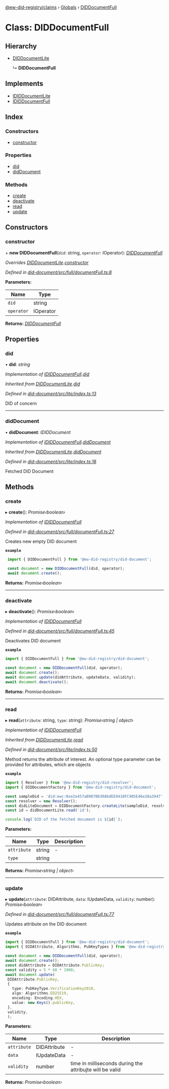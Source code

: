 [@ew-did-registry/claims](../README.md) › [Globals](../globals.md) › [DIDDocumentFull](diddocumentfull.md)

# Class: DIDDocumentFull

## Hierarchy

* [DIDDocumentLite](diddocumentlite.md)

  ↳ **DIDDocumentFull**

## Implements

* [IDIDDocumentLite](../interfaces/ididdocumentlite.md)
* [IDIDDocumentFull](../interfaces/ididdocumentfull.md)

## Index

### Constructors

* [constructor](diddocumentfull.md#constructor)

### Properties

* [did](diddocumentfull.md#did)
* [didDocument](diddocumentfull.md#diddocument)

### Methods

* [create](diddocumentfull.md#create)
* [deactivate](diddocumentfull.md#deactivate)
* [read](diddocumentfull.md#read)
* [update](diddocumentfull.md#update)

## Constructors

###  constructor

\+ **new DIDDocumentFull**(`did`: string, `operator`: IOperator): *[DIDDocumentFull](diddocumentfull.md)*

*Overrides [DIDDocumentLite](diddocumentlite.md).[constructor](diddocumentlite.md#constructor)*

*Defined in [did-document/src/full/documentFull.ts:8](https://github.com/energywebfoundation/ew-did-registry/blob/9ddd7ca/packages/did-document/src/full/documentFull.ts#L8)*

**Parameters:**

Name | Type |
------ | ------ |
`did` | string |
`operator` | IOperator |

**Returns:** *[DIDDocumentFull](diddocumentfull.md)*

## Properties

###  did

• **did**: *string*

*Implementation of [IDIDDocumentFull](../interfaces/ididdocumentfull.md).[did](../interfaces/ididdocumentfull.md#did)*

*Inherited from [DIDDocumentLite](diddocumentlite.md).[did](diddocumentlite.md#did)*

*Defined in [did-document/src/lite/index.ts:13](https://github.com/energywebfoundation/ew-did-registry/blob/9ddd7ca/packages/did-document/src/lite/index.ts#L13)*

DID of concern

___

###  didDocument

• **didDocument**: *IDIDDocument*

*Implementation of [IDIDDocumentFull](../interfaces/ididdocumentfull.md).[didDocument](../interfaces/ididdocumentfull.md#diddocument)*

*Inherited from [DIDDocumentLite](diddocumentlite.md).[didDocument](diddocumentlite.md#diddocument)*

*Defined in [did-document/src/lite/index.ts:18](https://github.com/energywebfoundation/ew-did-registry/blob/9ddd7ca/packages/did-document/src/lite/index.ts#L18)*

Fetched DID Document

## Methods

###  create

▸ **create**(): *Promise‹boolean›*

*Implementation of [IDIDDocumentFull](../interfaces/ididdocumentfull.md)*

*Defined in [did-document/src/full/documentFull.ts:27](https://github.com/energywebfoundation/ew-did-registry/blob/9ddd7ca/packages/did-document/src/full/documentFull.ts#L27)*

Creates new empty DID document

**`example`** 
```typescript
 import { DIDDocumentFull } from '@ew-did-registry/did-document';

 const document = new DIDDocumentFull(did, operator);
 await document.create();
```

**Returns:** *Promise‹boolean›*

___

###  deactivate

▸ **deactivate**(): *Promise‹boolean›*

*Implementation of [IDIDDocumentFull](../interfaces/ididdocumentfull.md)*

*Defined in [did-document/src/full/documentFull.ts:45](https://github.com/energywebfoundation/ew-did-registry/blob/9ddd7ca/packages/did-document/src/full/documentFull.ts#L45)*

Deactivates DID document

**`example`** 
```typescript
import { DIDDocumentFull } from '@ew-did-registry/did-document';

const document = new DIDDocumentFull(did, operator);
await document.create();
await document.update(didAttribute, updateData, validity);
await document.deactivate();
```

**Returns:** *Promise‹boolean›*

___

###  read

▸ **read**(`attribute`: string, `type`: string): *Promise‹string | object›*

*Implementation of [IDIDDocumentFull](../interfaces/ididdocumentfull.md)*

*Inherited from [DIDDocumentLite](diddocumentlite.md).[read](diddocumentlite.md#read)*

*Defined in [did-document/src/lite/index.ts:50](https://github.com/energywebfoundation/ew-did-registry/blob/9ddd7ca/packages/did-document/src/lite/index.ts#L50)*

Method returns the attribute of interest. An optional type parameter can be provided for
attributes, which are objects

**`example`** 
```typescript
import { Resolver } from '@ew-did-registry/did-resolver';
import { DIDDocumentFactory } from '@ew-did-registry/did-document';

const sampleDid = 'did:ewc:0xe2e457aB987BEd9AbdEE9410FC985E46e28a3947';
const resolver = new Resolver();
const didLiteDocument = DIDDocumentFactory.createLite(sampleDid, resolver);
const id = didDocumentLite.read('id');

console.log(`DID of the fetched document is ${id}`);
```

**Parameters:**

Name | Type | Description |
------ | ------ | ------ |
`attribute` | string | - |
`type` | string |   |

**Returns:** *Promise‹string | object›*

___

###  update

▸ **update**(`attribute`: DIDAttribute, `data`: IUpdateData, `validity`: number): *Promise‹boolean›*

*Defined in [did-document/src/full/documentFull.ts:77](https://github.com/energywebfoundation/ew-did-registry/blob/9ddd7ca/packages/did-document/src/full/documentFull.ts#L77)*

Updates attribute on the DID document

**`example`** 
```typescript
import { DIDDocumentFull } from '@ew-did-registry/did-document';
import { DIDAttribute, Algorithms, PubKeyTypes } from '@ew-did-registry/did-document';

const document = new DIDDocumentFull(did, operator);
await document.create();
const didAttribute = DIDAttribute.PublicKey;
const validity = 5 * 60 * 1000;
await document.update(
 DIDAttribute.PublicKey,
 {
   type: PubKeyType.VerificationKey2018,
   algo: Algorithms.ED25519,
   encoding: Encoding.HEX,
   value: new Keys().publicKey,
 },
 validity,
 );
```

**Parameters:**

Name | Type | Description |
------ | ------ | ------ |
`attribute` | DIDAttribute | - |
`data` | IUpdateData | - |
`validity` | number | time in milliseconds during the attribujte will be valid |

**Returns:** *Promise‹boolean›*
